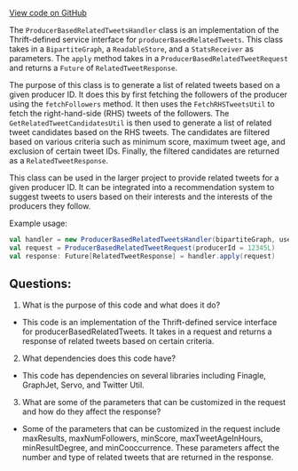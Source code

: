[View code on GitHub](https://github.com/misbahsy/the-algorithm/src/scala/com/twitter/recos/user_video_graph/relatedTweetHandlers/ProducerBasedRelatedTweetsHandler.scala)

The `ProducerBasedRelatedTweetsHandler` class is an implementation of the Thrift-defined service interface for `producerBasedRelatedTweets`. This class takes in a `BipartiteGraph`, a `ReadableStore`, and a `StatsReceiver` as parameters. The `apply` method takes in a `ProducerBasedRelatedTweetRequest` and returns a `Future` of `RelatedTweetResponse`. 

The purpose of this class is to generate a list of related tweets based on a given producer ID. It does this by first fetching the followers of the producer using the `fetchFollowers` method. It then uses the `FetchRHSTweetsUtil` to fetch the right-hand-side (RHS) tweets of the followers. The `GetRelatedTweetCandidatesUtil` is then used to generate a list of related tweet candidates based on the RHS tweets. The candidates are filtered based on various criteria such as minimum score, maximum tweet age, and exclusion of certain tweet IDs. Finally, the filtered candidates are returned as a `RelatedTweetResponse`.

This class can be used in the larger project to provide related tweets for a given producer ID. It can be integrated into a recommendation system to suggest tweets to users based on their interests and the interests of the producers they follow. 

Example usage:
```scala
val handler = new ProducerBasedRelatedTweetsHandler(bipartiteGraph, userRecentFollowersStore, statsReceiver)
val request = ProducerBasedRelatedTweetRequest(producerId = 12345L)
val response: Future[RelatedTweetResponse] = handler.apply(request)
```
## Questions: 
 1. What is the purpose of this code and what does it do?
- This code is an implementation of the Thrift-defined service interface for producerBasedRelatedTweets. It takes in a request and returns a response of related tweets based on certain criteria.

2. What dependencies does this code have?
- This code has dependencies on several libraries including Finagle, GraphJet, Servo, and Twitter Util.

3. What are some of the parameters that can be customized in the request and how do they affect the response?
- Some of the parameters that can be customized in the request include maxResults, maxNumFollowers, minScore, maxTweetAgeInHours, minResultDegree, and minCooccurrence. These parameters affect the number and type of related tweets that are returned in the response.